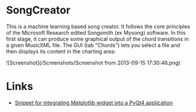 SongCreator
===========

This is a machine learning based song creator. It follows the core principles of the Microsoft Research edited Songsmith (ex Mysong) software.
In this first stage, it can produce some graphical output of the chord transitions in a given MusicXML file.
The GUI (tab "Chords") lets you select a file and then displays its content in the charting area:

![Screenshot](/Screenshots/Screenshot from 2013-09-15 17:30:46.png)

Links
=====

- [Snippet for integrating Matplotlib widget into a PyQt4 application](http://stackoverflow.com/questions/12459811/how-to-embed-matplotib-in-pyqt-for-dummies)
